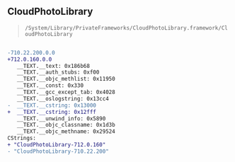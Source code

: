## CloudPhotoLibrary

> `/System/Library/PrivateFrameworks/CloudPhotoLibrary.framework/CloudPhotoLibrary`

```diff

-710.22.200.0.0
+712.0.160.0.0
   __TEXT.__text: 0x186b68
   __TEXT.__auth_stubs: 0xf00
   __TEXT.__objc_methlist: 0x11950
   __TEXT.__const: 0x330
   __TEXT.__gcc_except_tab: 0x4028
   __TEXT.__oslogstring: 0x13cc4
-  __TEXT.__cstring: 0x13000
+  __TEXT.__cstring: 0x12fff
   __TEXT.__unwind_info: 0x5890
   __TEXT.__objc_classname: 0x1d3b
   __TEXT.__objc_methname: 0x29524
CStrings:
+ "CloudPhotoLibrary-712.0.160"
- "CloudPhotoLibrary-710.22.200"

```
